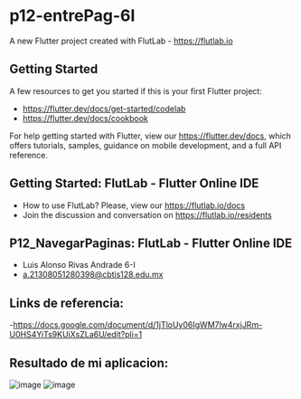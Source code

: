 # p12-entrePag-6I

A new Flutter project created with FlutLab - https://flutlab.io

## Getting Started

A few resources to get you started if this is your first Flutter project:

- https://flutter.dev/docs/get-started/codelab
- https://flutter.dev/docs/cookbook

For help getting started with Flutter, view our
https://flutter.dev/docs, which offers tutorials,
samples, guidance on mobile development, and a full API reference.

## Getting Started: FlutLab - Flutter Online IDE

- How to use FlutLab? Please, view our https://flutlab.io/docs
- Join the discussion and conversation on https://flutlab.io/residents

## P12_NavegarPaginas: FlutLab - Flutter Online IDE

- Luis Alonso Rivas Andrade 6-I
- a.21308051280398@cbtis128.edu.mx

## Links de referencia:
-https://docs.google.com/document/d/1jTloUy06IgWM7lw4rxjJRm-U0HS4YiTs9KUiXsZLa6U/edit?pli=1

## Resultado de mi aplicacion:
![image](https://github.com/AlonsoRivasA/p12_NavegarPag_6I/assets/143743275/177a6d7f-d43d-4c82-843d-5389fa5c475c)
![image](https://github.com/AlonsoRivasA/p12_NavegarPag_6I/assets/143743275/67973fb8-5d19-4aff-8964-ca440d1fbcf0)




